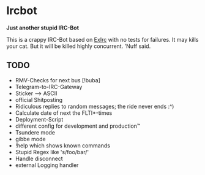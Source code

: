 # Ircbot

**Just another stupid IRC-Bot**

This is a crappy IRC-Bot based on [ExIrc](https://github.com/bitwalker/exirc)
with no tests for failures. It may kills your cat. But it will be killed highly
concurrent. 'Nuff said.

## TODO
* RMV-Checks for next bus [!buba]
* Telegram-to-IRC-Gateway
 * Sticker --> ASCII
* official Shitposting
 * Ridiculous replies to random messages; the ride never ends :^)
* Calculate date of next the FLTI\*-times
* Deployment-Script
 * different config for development and production™
* Tsundere mode
* gibbe mode
* !help which shows known commands
* Stupid Regex like 's/foo/bar/'
* Handle disconnect
* external Logging handler
